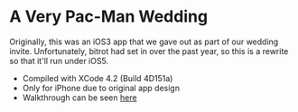 A Very Pac-Man Wedding
======================


Originally, this was an iOS3 app that we gave out as part of our wedding invite. Unfortunately, bitrot had set in over the past year, so this is a rewrite so that it'll run under iOS5.

 * Compiled with XCode 4.2 (Build 4D151a)
 * Only for iPhone due to original app design
 * Walkthrough can be seen [here](http://falloutdurham.com/weddingvideo.mov)
